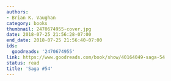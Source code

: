 ```yaml
---
authors:
- Brian K. Vaughan
category: books
thumbnail: 2470674955-cover.jpg
date: 2018-07-25 21:56:28-07:00
end_date: 2018-07-25 21:56:40-07:00
ids:
  goodreads: '2470674955'
link: https://www.goodreads.com/book/show/40164049-saga-54
status: read
title: 'Saga #54'
---
```

